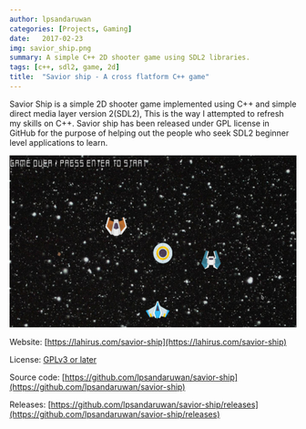 ```yaml
---
author: lpsandaruwan
categories: [Projects, Gaming]
date:   2017-02-23
img: savior_ship.png
summary: A simple C++ 2D shooter game using SDL2 libraries.
tags: [c++, sdl2, game, 2d]
title:  "Savior ship - A cross flatform C++ game"
---
```


Savior Ship is a simple 2D shooter game implemented using C++ and simple direct media layer version 2(SDL2),
This is the way I attempted to refresh my skills on C++. Savior ship has been released under GPL license in GitHub for the purpose
of helping out the people who seek SDL2 beginner level applications to learn.

![savior-ship](/assets/img/content/savior_ship.png)


Website: [https://lahirus.com/savior-ship](https://lahirus.com/savior-ship)

License: [GPLv3 or later](https://github.com/lpsandaruwan/savior-ship/blob/master/LICENSE.md)

Source code: [https://github.com/lpsandaruwan/savior-ship](https://github.com/lpsandaruwan/savior-ship)

Releases: [https://github.com/lpsandaruwan/savior-ship/releases](https://github.com/lpsandaruwan/savior-ship/releases)